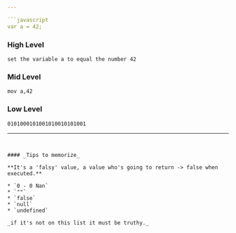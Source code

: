 ```yaml
---

```javascript
var a = 42;
```

### High Level

`set the variable a to equal the number 42`

### Mid Level

`mov a,42`

### Low Level

`0101000101001010010101001`

---
```


#### _Tips to memorize_

**It's a 'falsy' value, a value who's going to return -> false when executed.**

* `0 - 0 Nan`
* `""`
* `false`
* `null`
* `undefined`

_if it's not on this list it must be truthy._
